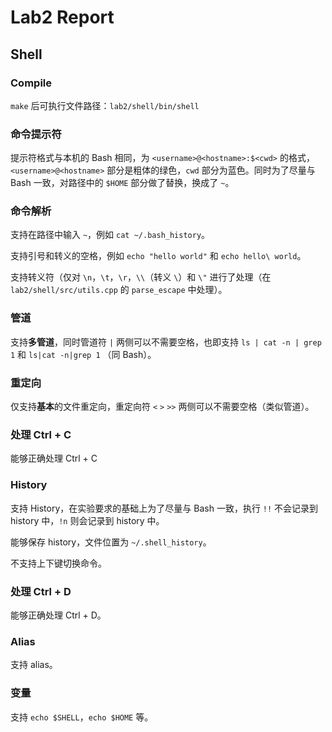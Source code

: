 # Lab2 Report

## Shell

### Compile

`make` 后可执行文件路径：`lab2/shell/bin/shell`

### 命令提示符

提示符格式与本机的 Bash 相同，为 `<username>@<hostname>:$<cwd>` 的格式，`<username>@<hostname>` 部分是粗体的绿色，`cwd` 部分为蓝色。同时为了尽量与 Bash 一致，对路径中的 `$HOME` 部分做了替换，换成了 `~`。

### 命令解析

支持在路径中输入 `~`，例如 `cat ~/.bash_history`。

支持引号和转义的空格，例如 `echo "hello world"` 和 `echo hello\ world`。

支持转义符（仅对 `\n`，`\t`，`\r`，`\\`（转义 `\`）和 `\"` 进行了处理（在 `lab2/shell/src/utils.cpp` 的 `parse_escape` 中处理）。

### 管道

支持**多管道**，同时管道符 `|` 两侧可以不需要空格，也即支持 `ls | cat -n | grep 1` 和 `ls|cat -n|grep 1` （同 Bash）。

### 重定向

仅支持**基本**的文件重定向，重定向符 `<` `>` `>>` 两侧可以不需要空格（类似管道）。

### 处理 Ctrl + C

能够正确处理 Ctrl + C

### History

支持 History，在实验要求的基础上为了尽量与 Bash 一致，执行 `!!` 不会记录到 history 中，`!n` 则会记录到 history 中。

能够保存 history，文件位置为 `~/.shell_history`。

不支持上下键切换命令。

### 处理 Ctrl + D

能够正确处理 Ctrl + D。

### Alias

支持 alias。

### 变量

支持 `echo $SHELL`，`echo $HOME` 等。